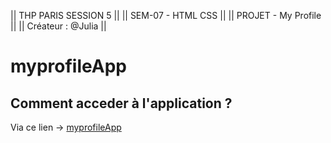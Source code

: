 || THP PARIS SESSION 5 ||
|| SEM-07 - HTML CSS   ||
|| PROJET - My Profile ||
|| Créateur : @Julia   ||

myprofileApp
============

## Comment acceder à l'application ? ##

Via ce lien -> [myprofileApp](https://appsecret.herokuapp.com/)